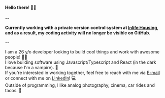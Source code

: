 #### Hello there! 👋🏻

--

**Currently working with a private version control system at [Inlife Housing](https://inlifehousing.com/), and as a result, my coding activity will no longer be visible on GitHub.**

--

I am a 26 y/o developer looking to build cool things and work with awesome people! 🖖🏻  
I love building software using Javascript/Typescript and React (in the dark because I'm a vampire). 🧛  
If you're interested in working together, feel free to reach with me via [E-mail](mailto:rubenavbrandao@gmail.com) or connect with me on [LinkedIn](https://www.linkedin.com/in/rubenvbrandao/)! 💻  
Outside of programming, I like analog photography, cinema, car rides and tacos. 🌮

<!--
**rubkn/rubkn** is a ✨ _special_ ✨ repository because its `README.md` (this file) appears on your GitHub profile.

Here are some ideas to get you started:

- 🔭 I’m currently working on ...
- 🌱 I’m currently learning ...
- 👯 I’m looking to collaborate on ...
- 🤔 I’m looking for help with ...
- 💬 Ask me about ...
- 📫 How to reach me: ...
- 😄 Pronouns: ...
- ⚡ Fun fact: ...
-->
